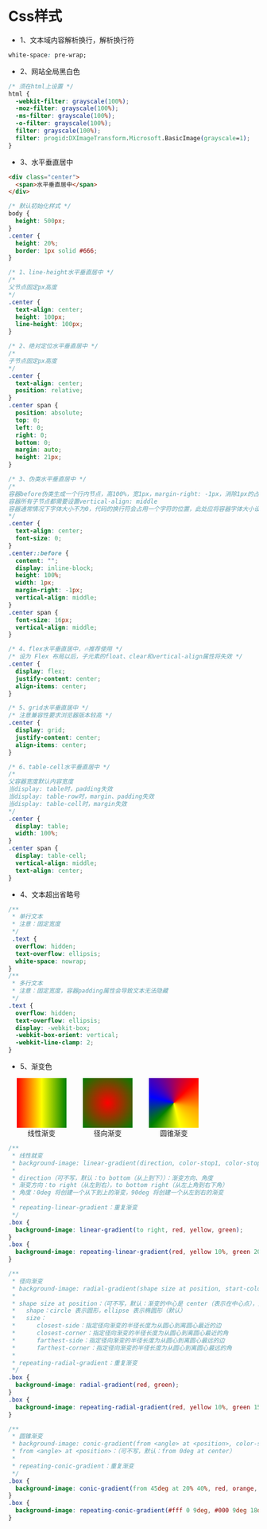 # Css样式

* 1、文本域内容解析换行，解析换行符

```css
white-space: pre-wrap;
```

* 2、网站全局黑白色

```css
/* 须在html上设置 */
html {
  -webkit-filter: grayscale(100%);
  -moz-filter: grayscale(100%);
  -ms-filter: grayscale(100%);
  -o-filter: grayscale(100%);
  filter: grayscale(100%);
  filter: progid:DXImageTransform.Microsoft.BasicImage(grayscale=1);
}
```

* 3、水平垂直居中

```html
<div class="center">
  <span>水平垂直居中</span>
</div>
```

```css
/* 默认初始化样式 */
body {
  height: 500px;
}
.center {
  height: 20%;
  border: 1px solid #666;
}

/* 1、line-height水平垂直居中 */
/* 
父节点固定px高度
*/
.center {
  text-align: center;
  height: 100px;
  line-height: 100px;
}

/* 2、绝对定位水平垂直居中 */
/* 
子节点固定px高度
*/
.center {
  text-align: center;
  position: relative;
}
.center span {
  position: absolute;
  top: 0;
  left: 0;
  right: 0;
  bottom: 0;
  margin: auto;
  height: 21px;
}

/* 3、伪类水平垂直居中 */
/* 
容器before伪类生成一个行内节点，高100%，宽1px，margin-right: -1px，消除1px的占用
容器所有子节点都需要设置vertical-align: middle
容器通常情况下字体大小不为0，代码的换行符会占用一个字符的位置，此处应将容器字体大小设为0，内容节点中重新设置字体大小
*/
.center {
  text-align: center;
  font-size: 0;
}
.center::before {
  content: "";
  display: inline-block;
  height: 100%;
  width: 1px;
  margin-right: -1px;
  vertical-align: middle;
}
.center span {
  font-size: 16px;
  vertical-align: middle;
}

/* 4、flex水平垂直居中，🔥推荐使用 */
/* 设为 Flex 布局以后，子元素的float、clear和vertical-align属性将失效 */
.center {
  display: flex;
  justify-content: center;
  align-items: center;
}

/* 5、grid水平垂直居中 */
/* 注意兼容性要求浏览器版本较高 */
.center {
  display: grid;
  justify-content: center;
  align-items: center;
}

/* 6、table-cell水平垂直居中 */
/* 
父容器宽度默认内容宽度
当display: table时，padding失效
当display: table-row时，margin、padding失效
当display: table-cell时，margin失效
*/
.center {
  display: table;
  width: 100%;
}
.center span {
  display: table-cell;
  vertical-align: middle;
  text-align: center;
}
```

* 4、文本超出省略号

```css
/**
 * 单行文本
 * 注意：固定宽度
 */
 .text {
  overflow: hidden;
  text-overflow: ellipsis;
  white-space: nowrap;
}
/**
 * 多行文本
 * 注意：固定宽度，容器padding属性会导致文本无法隐藏
 */
.text {
  overflow: hidden;
  text-overflow: ellipsis;
  display: -webkit-box;
  -webkit-box-orient: vertical;
  -webkit-line-clamp: 2;
}
```

* 5、渐变色

<div style="display: flex; width: 400px; justify-content: space-around;">
  <div style="width: 100px; height: 100px; background-image: linear-gradient(to right, red, yellow, green);"></div>
  <div style="width: 100px; height: 100px; background-image: radial-gradient(red, green);"></div>
  <div style="width: 100px; height: 100px; background-image: conic-gradient(from 45deg at 50% 50%, red, orange, yellow, green, blue, purple, red);"></div>
</div>
<div style="display: flex; width: 400px; justify-content: space-around;">
  <span>线性渐变</span>
  <span>径向渐变</span>
  <span>圆锥渐变</span>
</div>

```css
/**
 * 线性就变
 * background-image: linear-gradient(direction, color-stop1, color-stop2, ...);
 *
 * direction（可不写，默认：to bottom（从上到下））：渐变方向、角度
 * 渐变方向：to right（从左到右），to bottom right（从左上角到右下角）
 * 角度：0deg 将创建一个从下到上的渐变，90deg 将创建一个从左到右的渐变
 *
 * repeating-linear-gradient：重复渐变
 */
.box {
  background-image: linear-gradient(to right, red, yellow, green);
}
.box {
  background-image: repeating-linear-gradient(red, yellow 10%, green 20%);
}

/**
 * 径向渐变
 * background-image: radial-gradient(shape size at position, start-color, ..., last-color);
 *
 * shape size at position：（可不写，默认：渐变的中心是 center（表示在中心点），渐变的形状是 ellipse（表示椭圆形），渐变的大小是 farthest-corner（表示到最远的角落））
 *   shape：circle 表示圆形，ellipse 表示椭圆形（默认）
 *   size：
 *      closest-side：指定径向渐变的半径长度为从圆心到离圆心最近的边
 *      closest-corner：指定径向渐变的半径长度为从圆心到离圆心最近的角
 *      farthest-side：指定径向渐变的半径长度为从圆心到离圆心最远的边
 *      farthest-corner：指定径向渐变的半径长度为从圆心到离圆心最远的角
 *
 * repeating-radial-gradient：重复渐变
 */
.box {
  background-image: radial-gradient(red, green);
}
.box {
  background-image: repeating-radial-gradient(red, yellow 10%, green 15%);
}

/**
 * 圆锥渐变
 * background-image: conic-gradient(from <angle> at <position>, color-stop1, color-stop2, ...);
 * from <angle> at <position>：（可不写，默认：from 0deg at center）
 *
 * repeating-conic-gradient：重复渐变
 */
.box {
  background-image: conic-gradient(from 45deg at 20% 40%, red, orange, yellow, green, blue, purple, red);
}
.box {
  background-image: repeating-conic-gradient(#fff 0 9deg, #000 9deg 18deg);
}
```